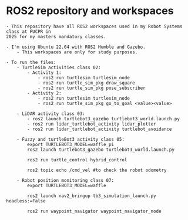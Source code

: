 # ROS2 repository and workspaces
	- This repository have all ROS2 workspaces used in my Robot Systems class at PUCPR in 
	2025 for my masters mandatory classes.
	
	- I'm using Ubuntu 22.04 with ROS2 Humble and Gazebo.
		- This workspaces are only for study purposes.
	
	- To run the files:
		- TurtleSim activities class 02:
			- Activity 1:
				- ros2 run turtlesim turtlesim_node
				- ros2 run turtle_sim_pkg draw_square
				- ros2 run turtle_sim_pkg pose_subscriber
			- Activity 2:
				- ros2 run turtlesim turtlesim_node
				- ros2 run turtle_sim_pkg go_to_goal <value><value>
				
		- LiDAR activity class 03:
			- ros2 launch turtlebot3_gazebo turtlebot3_world.launch.py
			- ros2 run lidar_turtlebot_activity lidar_plotter
			- ros2 run lidar_turtlebot_activity turtlebot_avoidance
			
		- Fuzzy and turtleBot3 activity class 05:
			export TURTLEBOT3_MODEL=waffle_pi
			ros2 launch turtlebot3_gazebo turtlebot3_world.launch.py
			
			ros2 run turtle_control hybrid_control
			
			ros2 topic echo /cmd_vel #to check the robot odometry
			
		- Robot position monitoring class 07:
			export TURTLEBOT3_MODEL=waffle
			
			ros2 launch nav2_bringup tb3_simulation_launch.py headless:=False
			
			ros2 run waypoint_navigator waypoint_navigator_node
